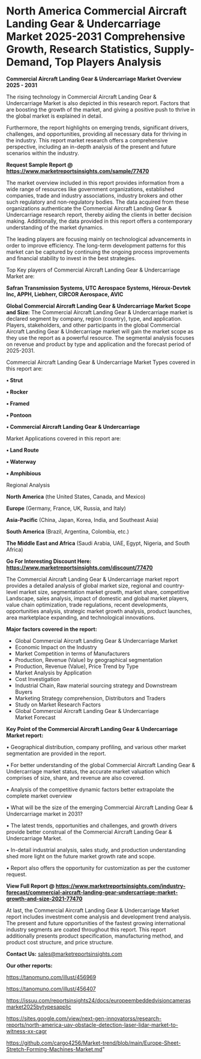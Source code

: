 # North America Commercial Aircraft Landing Gear & Undercarriage Market 2025-2031 Comprehensive Growth, Research Statistics, Supply-Demand,  Top Players Analysis

<Strong> Commercial Aircraft Landing Gear & Undercarriage Market Overview 2025 - 2031</strong>

The rising technology in Commercial Aircraft Landing Gear & Undercarriage Market is also depicted in this research report. Factors that are boosting the growth of the market, and giving a positive push to thrive in the global market is explained in detail.

Furthermore, the report highlights on emerging trends, significant drivers, challenges, and opportunities, providing all necessary data for thriving in the industry. This report market research offers a comprehensive perspective, including an in-depth analysis of the present and future scenarios within the industry.

<strong>Request Sample Report @ <a href=https://www.marketreportsinsights.com/sample/77470>https://www.marketreportsinsights.com/sample/77470</a></strong>

The market overview included in this report provides information from a wide range of resources like government organizations, established companies, trade and industry associations, industry brokers and other such regulatory and non-regulatory bodies. The data acquired from these organizations authenticate the Commercial Aircraft Landing Gear & Undercarriage research report, thereby aiding the clients in better decision making. Additionally, the data provided in this report offers a contemporary understanding of the market dynamics.

The leading players are focusing mainly on technological advancements in order to improve efficiency. The long-term development patterns for this market can be captured by continuing the ongoing process improvements and financial stability to invest in the best strategies.

Top Key players of Commercial Aircraft Landing Gear & Undercarriage Market are:

<strong>Safran Transmission Systems, UTC Aerospace Systems, Héroux-Devtek Inc, APPH, Liebherr, CIRCOR Aerospace, AVIC</strong>

<strong><b>Global Commercial Aircraft Landing Gear & Undercarriage Market Scope and Size:</b></strong>
The Commercial Aircraft Landing Gear & Undercarriage market is declared segment by company, region (country), type, and application. Players, stakeholders, and other participants in the global Commercial Aircraft Landing Gear & Undercarriage market will gain the market scope as they use the report as a powerful resource. The segmental analysis focuses on revenue and product by type and application and the forecast period of 2025-2031.

Commercial Aircraft Landing Gear & Undercarriage Market Types covered in this report are:

<strong>• Strut

• Rocker

• Framed

• Pontoon

• Commercial Aircraft Landing Gear & Undercarriage</strong>

Market Applications covered in this report are:

<strong>• Land Route

• Waterway

• Amphibious</strong> 

Regional Analysis

<strong>North America</strong> (the United States, Canada, and Mexico)

<strong>Europe</strong> (Germany, France, UK, Russia, and Italy)

<strong>Asia-Pacific</strong> (China, Japan, Korea, India, and Southeast Asia)

<strong>South America</strong> (Brazil, Argentina, Colombia, etc.)

<strong>The Middle East and Africa</strong> (Saudi Arabia, UAE, Egypt, Nigeria, and South Africa)

<strong>Go For Interesting Discount Here: <a href=https://www.marketreportsinsights.com/discount/77470>https://www.marketreportsinsights.com/discount/77470</a></strong>

The Commercial Aircraft Landing Gear & Undercarriage market report provides a detailed analysis of global market size, regional and country-level market size, segmentation market growth, market share, competitive Landscape, sales analysis, impact of domestic and global market players, value chain optimization, trade regulations, recent developments, opportunities analysis, strategic market growth analysis, product launches, area marketplace expanding, and technological innovations.

<strong><b>Major factors covered in the report:</b></strong>
<ul>
  <li>Global Commercial Aircraft Landing Gear & Undercarriage Market </li>
  <li>Economic Impact on the Industry</li>
  <li>Market Competition in terms of Manufacturers</li>
  <li>Production, Revenue (Value) by geographical segmentation</li>
  <li>Production, Revenue (Value), Price Trend by Type</li>
  <li>Market Analysis by Application</li>
  <li>Cost Investigation</li>
  <li>Industrial Chain, Raw material sourcing strategy and Downstream Buyers</li>
  <li>Marketing Strategy comprehension, Distributors and Traders</li>
  <li>Study on Market Research Factors</li>
  <li>Global Commercial Aircraft Landing Gear & Undercarriage Market Forecast</li>
</ul>

<strong><b>Key Point of the Commercial Aircraft Landing Gear & Undercarriage Market report:</b></strong>

• Geographical distribution, company profiling, and various other market segmentation are provided in the report.

• For better understanding of the global Commercial Aircraft Landing Gear & Undercarriage market status, the accurate market valuation which comprises of size, share, and revenue are also covered.

• Analysis of the competitive dynamic factors better extrapolate the complete market overview

• What will be the size of the emerging Commercial Aircraft Landing Gear & Undercarriage market in 2031?

• The latest trends, opportunities and challenges, and growth drivers provide better construal of the Commercial Aircraft Landing Gear & Undercarriage Market.

• In-detail industrial analysis, sales study, and production understanding shed more light on the future market growth rate and scope.

• Report also offers the opportunity for customization as per the customer request.

<strong><b>View Full Report @ <a href=https://www.marketreportsinsights.com/industry-forecast/commercial-aircraft-landing-gear-undercarriage-market-growth-and-size-2021-77470>https://www.marketreportsinsights.com/industry-forecast/commercial-aircraft-landing-gear-undercarriage-market-growth-and-size-2021-77470</a></b></strong>


At last, the Commercial Aircraft Landing Gear & Undercarriage Market report includes investment come analysis and development trend analysis. The present and future opportunities of the fastest growing international industry segments are coated throughout this report. This report additionally presents product specification, manufacturing method, and product cost structure, and price structure.

<strong>Contact Us:</strong>
sales@marketreportsinsights.com

<strong>Our other reports:</strong>

<a href=https://tanomuno.com/illust/456969>https://tanomuno.com/illust/456969</a>

<a href=https://tanomuno.com/illust/456407>https://tanomuno.com/illust/456407</a>

<a href=https://issuu.com/reportsinsights24/docs/europeembeddedvisioncamerasmarket2025bytypesapplic>https://issuu.com/reportsinsights24/docs/europeembeddedvisioncamerasmarket2025bytypesapplic</a>

<a href=https://sites.google.com/view/next-gen-innovatorss/research-reports/north-america-uav-obstacle-detection-laser-lidar-market-to-witness-xx-cagr>https://sites.google.com/view/next-gen-innovatorss/research-reports/north-america-uav-obstacle-detection-laser-lidar-market-to-witness-xx-cagr</a>

<a href=https://github.com/cargo4256/Market-trend/blob/main/Europe-Sheet-Stretch-Forming-Machines-Market.md>https://github.com/cargo4256/Market-trend/blob/main/Europe-Sheet-Stretch-Forming-Machines-Market.md</a>"
